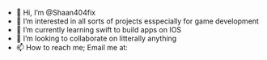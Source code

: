 - 👋 Hi, I’m @Shaan404fix
- 👀 I’m interested in all sorts of projects esspecially for game development
- 🌱 I’m currently learning swift to build apps on IOS
- 💞️ I’m looking to collaborate on litterally anything
- 📫 How to reach me; Email me at: 

<!---
Shaan404fix/Shaan404fix is a ✨ special ✨ repository because its `README.md` (this file) appears on your GitHub profile.
You can click the Preview link to take a look at your changes.
--->
